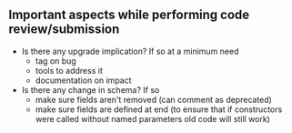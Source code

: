 ## Important aspects while performing code review/submission

* Is there any upgrade implication? If so at a minimum need
  + tag on bug
  + tools to address it
  + documentation on impact
* Is there any change in schema? If so
  + make sure fields aren't removed (can comment as deprecated)
  + make sure fields are defined at end (to ensure that if constructors were called without
    named parameters old code will still work)